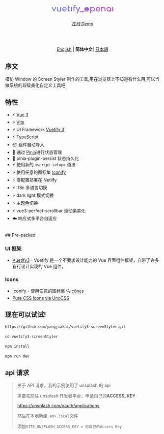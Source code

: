 <p align='center' style="margin-top:80px">
  <img src='/src/assets/logo.svg' alt='Vitesse - Opinionated Vite Starter Template' width='200'/>
</p>

<h6 align='center'>
<a href="https://styler.vuetify3.com">在线 Demo</a>
</h6>

<br>

<p align='center'>
<a href="https://github.com/yangjiakai/vuetify3-screenStyler/blob/master/README.md">English</a> | <b>简体中文</b>| <a href="https://github.com/yangjiakai/vuetify3-screenStyler/blob/master/README.jp.md">日本語</a>
</p>

## 序文

模仿 Window 的 Screen Styler 制作的工具,用在浏览器上不知道有什么用,可以当做系统的超级美化自定义工具吧

## 特性

- ⚡️ [Vue 3](https://github.com/vuejs/core)
- ⚡️ [Vite](https://github.com/vitejs/vite)
- ⚡️ UI Framework [Vuetify 3](https://next.vuetifyjs.com/en/)
- ⚡️ TypeScript
- 📦 组件自动导入
- 🍍 通过 [Pinia](https://pinia.vuejs.org/)进行状态管理
- 🍍 pinia-plugin-persist 状态持久化
- ⚡️ 使用新的 `<script setup>` 语法
- ⚡️ 使用任意的图标集 [Iconify](https://icon-sets.iconify.design/)
- ⚡️ 零配置部署在 Netlify
- ⚡️ i18n 多语言切换
- ⚡️ dark light 模式切换
- ⚡️ 主题色切换
- ⚡️ vue3-perfect-scrollbar 滚动条美化
- ☁️ 响应式多平台自适应

<br>
## Pre-packed

### UI 框架

- [Vuetify3](https://next.vuetifyjs.com/en/) - Vuetify 是一个不要求设计能力的 Vue 界面组件框架，自带了许多自行设计实现的 Vue 组件。

### Icons

- [Iconify](https://iconify.design) - 使用任意的图标集 [🔍Icônes](https://icones.netlify.app/)
- [Pure CSS Icons via UnoCSS](https://github.com/antfu/unocss/tree/main/packages/preset-icons)

## 现在可以试试!

```
https://github.com/yangjiakai/vuetify3-screenStyler.git

cd vuetify3-screenStyler

npm install

npm run dev

```

## api 请求

> 关于 API 请求，我的示例使用了 unsplash 的 api
>
> 需要先前往 unsplash 开发者平台，申请自己的**ACCESS_KEY**
>
> https://unsplash.com/oauth/applications
>
> 然后在本地新建`.env.local`文件
>
> 添加`VITE_UNSPLASH_ACCESS_KEY = 你自己的Access Key`
